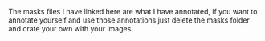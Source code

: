 The masks files I have linked here are what I have annotated, if you want to annotate yourself and use those annotations just delete the masks folder and crate your own with your images.
